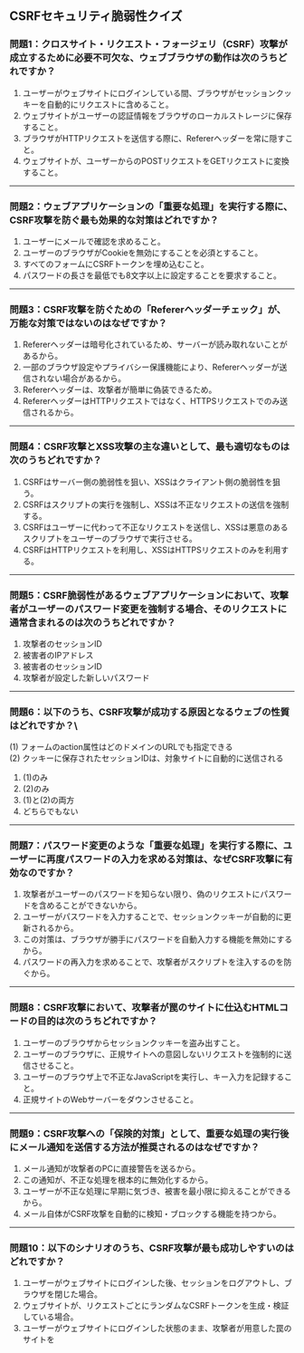 ## CSRFセキュリティ脆弱性クイズ

### 問題1：クロスサイト・リクエスト・フォージェリ（CSRF）攻撃が成立するために必要不可欠な、ウェブブラウザの動作は次のうちどれですか？
1.  ユーザーがウェブサイトにログインしている間、ブラウザがセッションクッキーを自動的にリクエストに含めること。
2.  ウェブサイトがユーザーの認証情報をブラウザのローカルストレージに保存すること。
3.  ブラウザがHTTPリクエストを送信する際に、Refererヘッダーを常に隠すこと。
4.  ウェブサイトが、ユーザーからのPOSTリクエストをGETリクエストに変換すること。

---

### 問題2：ウェブアプリケーションの「重要な処理」を実行する際に、CSRF攻撃を防ぐ最も効果的な対策はどれですか？
1.  ユーザーにメールで確認を求めること。
2.  ユーザーのブラウザがCookieを無効にすることを必須とすること。
3.  すべてのフォームにCSRFトークンを埋め込むこと。
4.  パスワードの長さを最低でも8文字以上に設定することを要求すること。

---

### 問題3：CSRF攻撃を防ぐための「Refererヘッダーチェック」が、万能な対策ではないのはなぜですか？
1.  Refererヘッダーは暗号化されているため、サーバーが読み取れないことがあるから。
2.  一部のブラウザ設定やプライバシー保護機能により、Refererヘッダーが送信されない場合があるから。
3.  Refererヘッダーは、攻撃者が簡単に偽装できるため。
4.  RefererヘッダーはHTTPリクエストではなく、HTTPSリクエストでのみ送信されるから。

---

### 問題4：CSRF攻撃とXSS攻撃の主な違いとして、最も適切なものは次のうちどれですか？
1.  CSRFはサーバー側の脆弱性を狙い、XSSはクライアント側の脆弱性を狙う。
2.  CSRFはスクリプトの実行を強制し、XSSは不正なリクエストの送信を強制する。
3.  CSRFはユーザーに代わって不正なリクエストを送信し、XSSは悪意のあるスクリプトをユーザーのブラウザで実行させる。
4.  CSRFはHTTPリクエストを利用し、XSSはHTTPSリクエストのみを利用する。

---

### 問題5：CSRF脆弱性があるウェブアプリケーションにおいて、攻撃者がユーザーのパスワード変更を強制する場合、そのリクエストに通常含まれるのは次のうちどれですか？
1.  攻撃者のセッションID
2.  被害者のIPアドレス
3.  被害者のセッションID
4.  攻撃者が設定した新しいパスワード

---

### 問題6：以下のうち、CSRF攻撃が成功する原因となるウェブの性質はどれですか？\
(1) フォームのaction属性はどのドメインのURLでも指定できる\
(2) クッキーに保存されたセッションIDは、対象サイトに自動的に送信される
1.  (1)のみ
2.  (2)のみ
3.  (1)と(2)の両方
4.  どちらでもない

---

### 問題7：パスワード変更のような「重要な処理」を実行する際に、ユーザーに再度パスワードの入力を求める対策は、なぜCSRF攻撃に有効なのですか？
1.  攻撃者がユーザーのパスワードを知らない限り、偽のリクエストにパスワードを含めることができないから。
2.  ユーザーがパスワードを入力することで、セッションクッキーが自動的に更新されるから。
3.  この対策は、ブラウザが勝手にパスワードを自動入力する機能を無効にするから。
4.  パスワードの再入力を求めることで、攻撃者がスクリプトを注入するのを防ぐから。

---

### 問題8：CSRF攻撃において、攻撃者が罠のサイトに仕込むHTMLコードの目的は次のうちどれですか？
1.  ユーザーのブラウザからセッションクッキーを盗み出すこと。
2.  ユーザーのブラウザに、正規サイトへの意図しないリクエストを強制的に送信させること。
3.  ユーザーのブラウザ上で不正なJavaScriptを実行し、キー入力を記録すること。
4.  正規サイトのWebサーバーをダウンさせること。

---

### 問題9：CSRF攻撃への「保険的対策」として、重要な処理の実行後にメール通知を送信する方法が推奨されるのはなぜですか？
1.  メール通知が攻撃者のPCに直接警告を送るから。
2.  この通知が、不正な処理を根本的に無効化するから。
3.  ユーザーが不正な処理に早期に気づき、被害を最小限に抑えることができるから。
4.  メール自体がCSRF攻撃を自動的に検知・ブロックする機能を持つから。

---

### 問題10：以下のシナリオのうち、CSRF攻撃が最も成功しやすいのはどれですか？
1.  ユーザーがウェブサイトにログインした後、セッションをログアウトし、ブラウザを閉じた場合。
2.  ウェブサイトが、リクエストごとにランダムなCSRFトークンを生成・検証している場合。
3.  ユーザーがウェブサイトにログインした状態のまま、攻撃者が用意した罠のサイトを